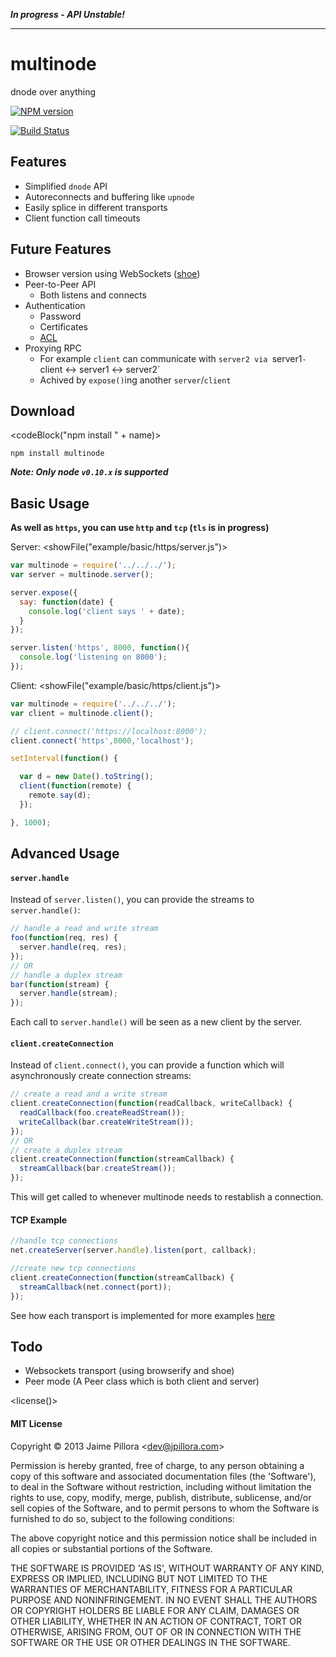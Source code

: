 
***In progress - API Unstable!***

--------------

# <name>multinode</end>

<description>dnode over anything</end>

[![NPM version](https://nodei.co/npm/multinode.png?compact=true)](https://npmjs.org/package/multinode)

[![Build Status](https://travis-ci.org/jpillora/multinode.png)](https://travis-ci.org/jpillora/multinode)

## Features

* Simplified `dnode` API
* Autoreconnects and buffering like `upnode`
* Easily splice in different transports
* Client function call timeouts

## Future Features

* Browser version using WebSockets ([shoe](https://www.github.com/substack/shoe))
* Peer-to-Peer API
  * Both listens and connects
* Authentication
  * Password
  * Certificates
  * [ACL](http://en.wikipedia.org/wiki/Access_control_list)
* Proxying RPC
  * For example `client` can communicate with `server2 via `server1` - `client <-> server1 <-> server2`
  * Achived by `expose()`ing another `server`/`client`

## Download

<codeBlock("npm install " + name)>
```
npm install multinode
```
</end>

***Note: Only node `v0.10.x` is supported***

## Basic Usage

**As well as `https`, you can use `http` and `tcp` (`tls` is in progress)**

Server:
<showFile("example/basic/https/server.js")>
``` javascript
var multinode = require('../../../');
var server = multinode.server();

server.expose({
  say: function(date) {
    console.log('client says ' + date);
  }
});

server.listen('https', 8000, function(){
  console.log('listening on 8000');
});
```
</end>

Client:
<showFile("example/basic/https/client.js")>
``` javascript
var multinode = require('../../../');
var client = multinode.client();

// client.connect('https://localhost:8000');
client.connect('https',8000,'localhost');

setInterval(function() {

  var d = new Date().toString();
  client(function(remote) {
    remote.say(d);
  });

}, 1000);

```
</end>

## Advanced Usage

#### `server.handle`

Instead of `server.listen()`, you can
provide the streams to `server.handle()`:

``` javascript
// handle a read and write stream
foo(function(req, res) {
  server.handle(req, res);
});
// OR
// handle a duplex stream
bar(function(stream) {
  server.handle(stream);
});
```

Each call to `server.handle()` will be seen as a new
client by the server.

#### `client.createConnection`

Instead of `client.connect()`, you can provide a
function which will asynchronously create 
connection streams:

``` javascript
// create a read and a write stream
client.createConnection(function(readCallback, writeCallback) {
  readCallback(foo.createReadStream());
  writeCallback(bar.createWriteStream());
});
// OR
// create a duplex stream
client.createConnection(function(streamCallback) {
  streamCallback(bar.createStream());
});
```

This will get called to whenever <name>multinode</end>
needs to restablish a connection.

#### TCP Example

``` js
//handle tcp connections
net.createServer(server.handle).listen(port, callback);

//create new tcp connections
client.createConnection(function(streamCallback) {
  streamCallback(net.connect(port));
});
```

See how each transport is implemented for more
examples [here](src/transports)

## Todo

* Websockets transport (using browserify and shoe)
* Peer mode (A Peer class which is both client and server)

<license()>
#### MIT License

Copyright &copy; 2013 Jaime Pillora &lt;dev@jpillora.com&gt;

Permission is hereby granted, free of charge, to any person obtaining
a copy of this software and associated documentation files (the
'Software'), to deal in the Software without restriction, including
without limitation the rights to use, copy, modify, merge, publish,
distribute, sublicense, and/or sell copies of the Software, and to
permit persons to whom the Software is furnished to do so, subject to
the following conditions:

The above copyright notice and this permission notice shall be
included in all copies or substantial portions of the Software.

THE SOFTWARE IS PROVIDED 'AS IS', WITHOUT WARRANTY OF ANY KIND,
EXPRESS OR IMPLIED, INCLUDING BUT NOT LIMITED TO THE WARRANTIES OF
MERCHANTABILITY, FITNESS FOR A PARTICULAR PURPOSE AND NONINFRINGEMENT.
IN NO EVENT SHALL THE AUTHORS OR COPYRIGHT HOLDERS BE LIABLE FOR ANY
CLAIM, DAMAGES OR OTHER LIABILITY, WHETHER IN AN ACTION OF CONTRACT,
TORT OR OTHERWISE, ARISING FROM, OUT OF OR IN CONNECTION WITH THE
SOFTWARE OR THE USE OR OTHER DEALINGS IN THE SOFTWARE.
</end>
